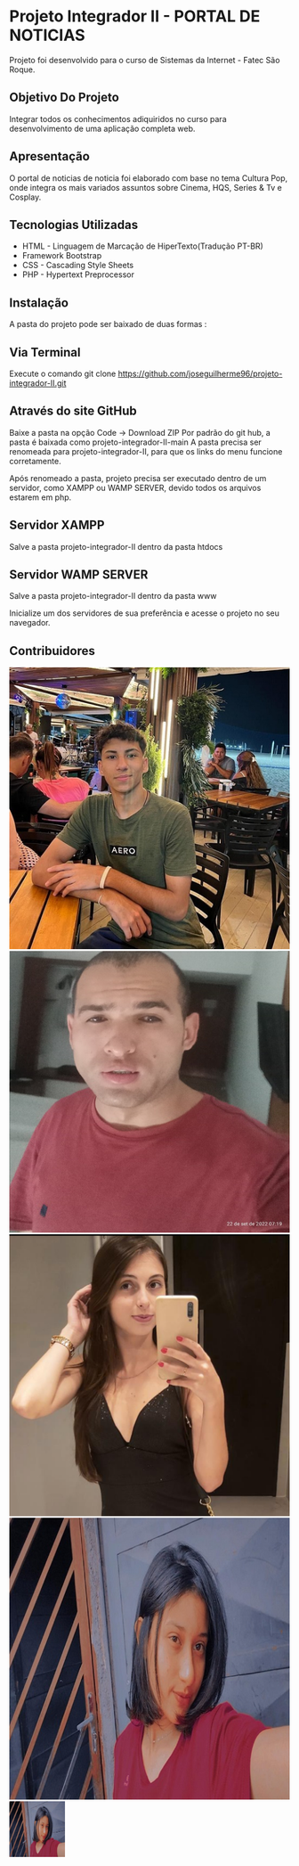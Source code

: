 # Projeto Integrador II - PORTAL DE NOTICIAS
Projeto foi desenvolvido para o curso de Sistemas da Internet - Fatec São Roque.
## Objetivo Do Projeto
Integrar todos os conhecimentos adiquiridos no curso para desenvolvimento de uma aplicação completa web. 

## Apresentação
O portal de noticias de noticia foi elaborado com base no tema Cultura Pop, onde integra os mais variados assuntos sobre Cinema, HQS, Series & Tv e Cosplay.

## Tecnologias Utilizadas
* HTML - Linguagem de Marcação de HiperTexto(Tradução PT-BR)
* Framework Bootstrap
* CSS - Cascading Style Sheets
* PHP - Hypertext Preprocessor

## Instalação
A pasta do projeto pode ser baixado de duas formas :

## Via Terminal
Execute o comando git clone https://github.com/joseguilherme96/projeto-integrador-II.git

## Através do site GitHub
Baixe a pasta na opção Code -> Download ZIP
Por padrão do git hub, a pasta é baixada como projeto-integrador-II-main
A pasta precisa ser renomeada para projeto-integrador-II, para que os links do menu funcione corretamente.

Após renomeado a pasta, projeto precisa ser executado dentro de um servidor, como XAMPP ou WAMP SERVER, devido todos os arquivos estarem em php.

## Servidor XAMPP
Salve a pasta projeto-integrador-II dentro da pasta htdocs

## Servidor WAMP SERVER
Salve a pasta projeto-integrador-II dentro da pasta www

Inicialize um dos servidores de sua preferência e acesse o projeto no seu navegador.

## Contribuidores
![Gilberto](https://github.com/joseguilherme96/projeto-integrador-II/blob/main/img/IMG-20221204-WA0101.jpg)
![José Guilherme](https://github.com/joseguilherme96/projeto-integrador-II/blob/main/img/IMG_20220922_071956875.jpg)
![Melissa](https://github.com/joseguilherme96/projeto-integrador-II/blob/main/img/Screenshot_20221204-094744.png)
![Yasmin](https://github.com/joseguilherme96/projeto-integrador-II/blob/main/img/IMG-20221204-WA0097.jpg)
<img src="https://github.com/joseguilherme96/projeto-integrador-II/blob/main/img/IMG-20221204-WA0097.jpg" width="100" height="100">







